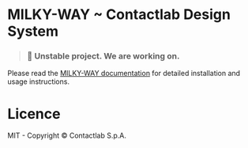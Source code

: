# MILKY-WAY ~ Contactlab Design System

> ### 🚧 Unstable project. We are working on.

Please read the [MILKY-WAY documentation][doc-preview] for detailed installation and usage instructions.

# Licence

MIT - Copyright &copy; Contactlab S.p.A.

[doc-preview]: https://milky-way.netlify.com/
